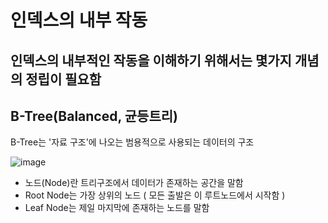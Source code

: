 # 인덱스의 내부 작동
## 인덱스의 내부적인 작동을 이해하기 위해서는 몇가지 개념의 정립이 필요함
## B-Tree(Balanced, 균등트리)
B-Tree는 '자료 구조'에 나오는 범용적으로 사용되는 데이터의 구조   

![image](https://user-images.githubusercontent.com/90764424/198825053-0315efcd-b169-430a-aaab-5f5fbcbca782.png)
- 노드(Node)란 트리구조에서 데이터가 존재하는 공간을 말함   
- Root Node는 가장 상위의 노드 ( 모든 출발은 이 루트노드에서 시작함 )
- Leaf Node는 제일 마지막에 존재하는 노드를 말함
